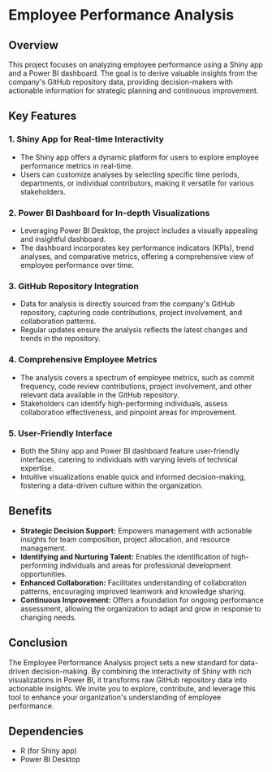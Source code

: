 # Employee Performance Analysis

## Overview

This project focuses on analyzing employee performance using a Shiny app and a Power BI dashboard. The goal is to derive valuable insights from the company's GitHub repository data, providing decision-makers with actionable information for strategic planning and continuous improvement.

## Key Features

### 1. Shiny App for Real-time Interactivity

- The Shiny app offers a dynamic platform for users to explore employee performance metrics in real-time.
- Users can customize analyses by selecting specific time periods, departments, or individual contributors, making it versatile for various stakeholders.

### 2. Power BI Dashboard for In-depth Visualizations

- Leveraging Power BI Desktop, the project includes a visually appealing and insightful dashboard.
- The dashboard incorporates key performance indicators (KPIs), trend analyses, and comparative metrics, offering a comprehensive view of employee performance over time.

### 3. GitHub Repository Integration

- Data for analysis is directly sourced from the company's GitHub repository, capturing code contributions, project involvement, and collaboration patterns.
- Regular updates ensure the analysis reflects the latest changes and trends in the repository.

### 4. Comprehensive Employee Metrics

- The analysis covers a spectrum of employee metrics, such as commit frequency, code review contributions, project involvement, and other relevant data available in the GitHub repository.
- Stakeholders can identify high-performing individuals, assess collaboration effectiveness, and pinpoint areas for improvement.

### 5. User-Friendly Interface

- Both the Shiny app and Power BI dashboard feature user-friendly interfaces, catering to individuals with varying levels of technical expertise.
- Intuitive visualizations enable quick and informed decision-making, fostering a data-driven culture within the organization.

## Benefits

- **Strategic Decision Support:** Empowers management with actionable insights for team composition, project allocation, and resource management.
- **Identifying and Nurturing Talent:** Enables the identification of high-performing individuals and areas for professional development opportunities.
- **Enhanced Collaboration:** Facilitates understanding of collaboration patterns, encouraging improved teamwork and knowledge sharing.
- **Continuous Improvement:** Offers a foundation for ongoing performance assessment, allowing the organization to adapt and grow in response to changing needs.

## Conclusion

The Employee Performance Analysis project sets a new standard for data-driven decision-making. By combining the interactivity of Shiny with rich visualizations in Power BI, it transforms raw GitHub repository data into actionable insights. We invite you to explore, contribute, and leverage this tool to enhance your organization's understanding of employee performance.

## Dependencies

- R (for Shiny app)
- Power BI Desktop
